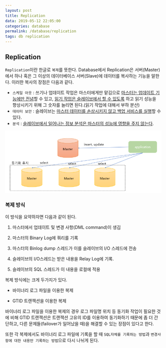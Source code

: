 ```yaml
---
layout: post
title: Replication 
data: 2019-05-12 22:05:00
categories: database
permalink: /database/replication
tags: db replication
---
```




## Replication

`Replication`이란 한글로 `복제`를 뜻한다. Database에서 Replication은 서버(Master)에서 하나 혹은 그 이상의 데이터베이스 서버(Slave)에 데이터를 복사하는 기능을 말한다. 이러한 복사의 장점은 다음과 같다. 

- `스케일 아웃` : 쓰기나 업데이트 작업은 마스터에게만 맡김으로 <u>마스터는 업데이트 기능에만 전념</u>할 수 있고, <u>읽기 작업은 슬레이브에서 할 수 있도록</u> 하고 읽기 성능을 향상시키기 위해 그 숫자를 늘리면 된다.(읽기 작업에 대해서 부하 분산)
- `데이터 보안` : 슬레이브는 <u>마스터 데이터를 손상시키지 않고 백업 서비스를 실행</u>할 수 있다.
- `분석` : <u>슬레이브에서 일어나는 정보 분석은 마스터의 성능에 영향을 주지 않는다</u>.



![](/img/database_replication.PNG)



### 복제 방식

이 방식을 요약하자면 다음과 같이 된다.

1) 마스터에서 업데이트 및 변경 사항(DML command)이 생김

2) 마스터의 Binary Log에 쿼리를 기록

3) 마스터의 Binlog dump 스레드가 이를 슬레이브의 I/O 스레드에 전송

4) 슬레이브의 I/O스레드는 받은 내용을 Relay Log에 기록.

5) 슬레이브의 SQL 스레드가 이 내용을 로컬에 적용



복제 방식에는 크게 두가지가 있다.  

- 바이너리 로그 파일을 이용한 복제 

- GTID 트랜잭션을 이용한 복제

바이너리 로그 파일을 이용한 복제의 경우 로그 파일명 위치 등 동기화 작업이 필요한 것에 비해 GTID 트랜잭션은 트랜잭션 고유의 ID를 이용하여 동기화하기 때문에 좀 더 간단하고, 다른 문제들(failover가 일어났을 때)을 해결할 수 있는 장점이 있다고 한다. 

또한 각 복제에서도 바이너리 로그 파일에 기록을 할 때 `SQL자체를 기록하는 방법`과 `변경사항에 대한 내용만 기록하는 방법`으로 다시 나뉘게 된다.


